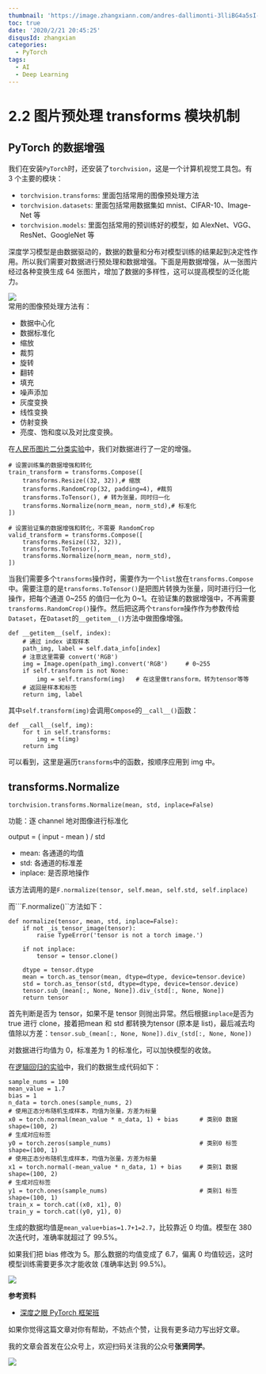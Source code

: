 ```yaml
---
thumbnail: 'https://image.zhangxiann.com/andres-dallimonti-3lliBG4a5sI-unsplash.jpg'
toc: true
date: '2020/2/21 20:45:25'
disqusId: zhangxian
categories:
  - PyTorch
tags:
  - AI
  - Deep Learning
---
```


# 2.2 图片预处理 transforms 模块机制

## PyTorch 的数据增强

我们在安装`PyTorch`时，还安装了`torchvision`，这是一个计算机视觉工具包。有 3 个主要的模块：

* `torchvision.transforms`:  里面包括常用的图像预处理方法
* `torchvision.datasets`: 里面包括常用数据集如 mnist、CIFAR-10、Image-Net 等
* `torchvision.models`: 里面包括常用的预训练好的模型，如 AlexNet、VGG、ResNet、GoogleNet 等

深度学习模型是由数据驱动的，数据的数量和分布对模型训练的结果起到决定性作用。所以我们需要对数据进行预处理和数据增强。下面是用数据增强，从一张图片经过各种变换生成 64 张图片，增加了数据的多样性，这可以提高模型的泛化能力。

![](https://image.zhangxiann.com/1590025231034.png)  
 常用的图像预处理方法有：

* 数据中心化
* 数据标准化
* 缩放
* 裁剪
* 旋转
* 翻转
* 填充
* 噪声添加
* 灰度变换
* 线性变换
* 仿射变换
* 亮度、饱和度以及对比度变换。

在[人民币图片二分类实验](2.2-tu-pian-yu-chu-li-transforms-mo-kuai-ji-zhi.md)中，我们对数据进行了一定的增强。

```text
# 设置训练集的数据增强和转化
train_transform = transforms.Compose([
    transforms.Resize((32, 32)),# 缩放
    transforms.RandomCrop(32, padding=4), #裁剪
    transforms.ToTensor(), # 转为张量，同时归一化
    transforms.Normalize(norm_mean, norm_std),# 标准化
])

# 设置验证集的数据增强和转化，不需要 RandomCrop
valid_transform = transforms.Compose([
    transforms.Resize((32, 32)),
    transforms.ToTensor(),
    transforms.Normalize(norm_mean, norm_std),
])
```

当我们需要多个`transforms`操作时，需要作为一个`list`放在`transforms.Compose`中。需要注意的是`transforms.ToTensor()`是把图片转换为张量，同时进行归一化操作，把每个通道 0~255 的值归一化为 0~1。在验证集的数据增强中，不再需要`transforms.RandomCrop()`操作。然后把这两个`transform`操作作为参数传给`Dataset`，在`Dataset`的`__getitem__()`方法中做图像增强。

```text
def __getitem__(self, index):
    # 通过 index 读取样本
    path_img, label = self.data_info[index]
    # 注意这里需要 convert('RGB')
    img = Image.open(path_img).convert('RGB')     # 0~255
    if self.transform is not None:
        img = self.transform(img)   # 在这里做transform，转为tensor等等
    # 返回是样本和标签
    return img, label
```

其中`self.transform(img)`会调用`Compose`的`__call__()`函数：

```text
def __call__(self, img):
    for t in self.transforms:
        img = t(img)
    return img
```

可以看到，这里是遍历`transforms`中的函数，按顺序应用到 img 中。

## transforms.Normalize

```text
torchvision.transforms.Normalize(mean, std, inplace=False)
```

功能：逐 channel 地对图像进行标准化

output = \( input - mean \) / std

* mean: 各通道的均值
* std: 各通道的标准差
* inplace: 是否原地操作

该方法调用的是`F.normalize(tensor, self.mean, self.std, self.inplace)`

而```F.normalize()``方法如下：

```text
def normalize(tensor, mean, std, inplace=False):
    if not _is_tensor_image(tensor):
        raise TypeError('tensor is not a torch image.')

    if not inplace:
        tensor = tensor.clone()

    dtype = tensor.dtype
    mean = torch.as_tensor(mean, dtype=dtype, device=tensor.device)
    std = torch.as_tensor(std, dtype=dtype, device=tensor.device)
    tensor.sub_(mean[:, None, None]).div_(std[:, None, None])
    return tensor
```

首先判断是否为 tensor，如果不是 tensor 则抛出异常。然后根据`inplace`是否为 true 进行 clone，接着把mean 和 std 都转换为tensor \(原本是 list\)，最后减去均值除以方差：`tensor.sub_(mean[:, None, None]).div_(std[:, None, None])`

对数据进行均值为 0，标准差为 1 的标准化，可以加快模型的收敛。

在[逻辑回归的实验](2.2-tu-pian-yu-chu-li-transforms-mo-kuai-ji-zhi.md)中，我们的数据生成代码如下：

```text
sample_nums = 100
mean_value = 1.7
bias = 1
n_data = torch.ones(sample_nums, 2)
# 使用正态分布随机生成样本，均值为张量，方差为标量
x0 = torch.normal(mean_value * n_data, 1) + bias      # 类别0 数据 shape=(100, 2)
# 生成对应标签
y0 = torch.zeros(sample_nums)                         # 类别0 标签 shape=(100, 1)
# 使用正态分布随机生成样本，均值为张量，方差为标量
x1 = torch.normal(-mean_value * n_data, 1) + bias     # 类别1 数据 shape=(100, 2)
# 生成对应标签
y1 = torch.ones(sample_nums)                          # 类别1 标签 shape=(100, 1)
train_x = torch.cat((x0, x1), 0)
train_y = torch.cat((y0, y1), 0)
```

生成的数据均值是`mean_value+bias=1.7+1=2.7`，比较靠近 0 均值。模型在 380 次迭代时，准确率就超过了 99.5%。

如果我们把 bias 修改为 5。那么数据的均值变成了 6.7，偏离 0 均值较远，这时模型训练需要更多次才能收敛 \(准确率达到 99.5%\)。

![](https://image.zhangxiann.com/1590030959279.gif)

**参考资料**

* [深度之眼 PyTorch 框架班](https://ai.deepshare.net/detail/p_5df0ad9a09d37_qYqVmt85/6)

如果你觉得这篇文章对你有帮助，不妨点个赞，让我有更多动力写出好文章。   


我的文章会首发在公众号上，欢迎扫码关注我的公众号**张贤同学**。

![](https://image.zhangxiann.com/QRcode_8cm.jpg)

